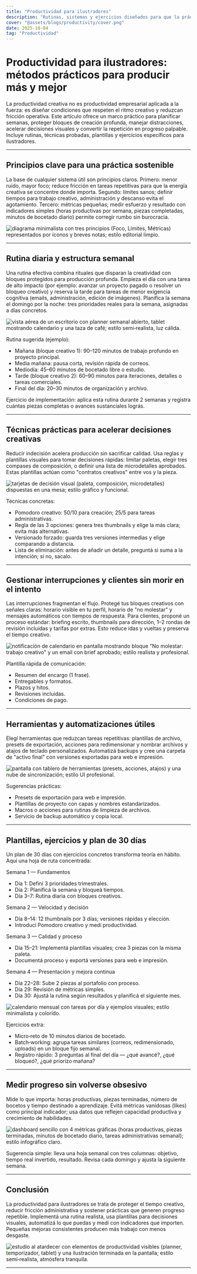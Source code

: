 ```yaml
---
title: "Productividad para ilustradores"
description: "Rutinas, sistemas y ejercicios diseñados para que la práctica creativa sea consistente, eficiente y sostenible."
cover: "@assets/blogs/productivity/cover.png"
date: 2025-10-04
tag: "Productividad"
---
```


# Productividad para ilustradores: métodos prácticos para producir más y mejor

La productividad creativa no es productividad empresarial aplicada a la fuerza: es diseñar condiciones que respeten el ritmo creativo y reduzcan fricción operativa. Este artículo ofrece un marco práctico para planificar semanas, proteger bloques de creación profunda, manejar distracciones, acelerar decisiones visuales y convertir la repetición en progreso palpable. Incluye rutinas, técnicas probadas, plantillas y ejercicios específicos para ilustradores.

---

## Principios clave para una práctica sostenible

La base de cualquier sistema útil son principios claros. Primero: menor ruido, mayor foco; reduce fricción en tareas repetitivas para que la energía creativa se concentre donde importa. Segundo: límites sanos; definir tiempos para trabajo creativo, administración y descanso evita el agotamiento. Tercero: métricas pequeñas; medir esfuerzo y resultado con indicadores simples (horas productivas por semana, piezas completadas, minutos de bocetado diario) permite corregir rumbo sin burocracia.

![diagrama minimalista con tres principios (Foco, Límites, Métricas) representados por íconos y breves notas; estilo editorial limpio.](/src/assets/blogs/productivity/1.png)

---

## Rutina diaria y estructura semanal

Una rutina efectiva combina rituales que disparan la creatividad con bloques protegidos para producción profunda. Empieza el día con una tarea de alto impacto (por ejemplo: avanzar un proyecto pagado o resolver un bloqueo creativo) y reserva la tarde para tareas de menor exigencia cognitiva (emails, administración, edición de imágenes). Planifica la semana el domingo por la noche: tres prioridades reales para la semana, asignadas a días concretos.

![vista aérea de un escritorio con planner semanal abierto, tablet mostrando calendario y una taza de café; estilo semi‑realista, luz cálida.](/src/assets/blogs/productivity/2.png)

Rutina sugerida (ejemplo):

- Mañana (bloque creativo 1): 90–120 minutos de trabajo profundo en proyecto principal.
- Media mañana: pausa corta, revisión rápida de correos.
- Mediodía: 45–60 minutos de bocetado libre o estudio.
- Tarde (bloque creativo 2): 60–90 minutos para iteraciones, detalles o tareas comerciales.
- Final del día: 20–30 minutos de organización y archivo.

Ejercicio de implementación: aplica esta rutina durante 2 semanas y registra cuántas piezas completas o avances sustanciales lográs.

---

## Técnicas prácticas para acelerar decisiones creativas

Reducir indecisión acelera producción sin sacrificar calidad. Usa reglas y plantillas visuales para tomar decisiones rápidas: limitar paletas, elegir tres compases de composición, o definir una lista de microdetalles aprobados. Estas plantillas actúan como "contratos creativos" entre vos y la pieza.

![tarjetas de decisión visual (paleta, composición, microdetalles) dispuestas en una mesa; estilo gráfico y funcional.](/src/assets/blogs/productivity/3.png)

Técnicas concretas:

- Pomodoro creativo: 50/10 para creación; 25/5 para tareas administrativas.
- Regla de las 3 opciones: genera tres thumbnails y elige la más clara; evita más alternativas.
- Versionado forzado: guarda tres versiones intermedias y elige comparando a distancia.
- Lista de eliminación: antes de añadir un detalle, preguntá si suma a la intención; si no, sacalo.

---

## Gestionar interrupciones y clientes sin morir en el intento

Las interrupciones fragmentan el flujo. Protegé tus bloques creativos con señales claras: horario visible en tu perfil, horario de "no molestar" y mensajes automáticos con tiempos de respuesta. Para clientes, proponé un proceso estándar: briefing escrito, thumbnails para dirección, 1–2 rondas de revisión incluidas y tarifas por extras. Esto reduce idas y vueltas y preserva el tiempo creativo.

![notificación de calendario en pantalla mostrando bloque "No molestar: trabajo creativo" y un email con brief aprobado; estilo realista y profesional.](/src/assets/blogs/productivity/4.png)

Plantilla rápida de comunicación:

- Resumen del encargo (1 frase).
- Entregables y formatos.
- Plazos y hitos.
- Revisiones incluidas.
- Condiciones de pago.

---

## Herramientas y automatizaciones útiles

Elegí herramientas que reduzcan tareas repetitivas: plantillas de archivo, presets de exportación, acciones para redimensionar y nombrar archivos y atajos de teclado personalizados. Automatizá backups y cree una carpeta de "activo final" con versiones exportadas para web e impresión.

![pantalla con tablero de herramientas (presets, acciones, atajos) y una nube de sincronización; estilo UI profesional.](/src/assets/blogs/productivity/5.png)

Sugerencias prácticas:

- Presets de exportación para web e impresión.
- Plantillas de proyecto con capas y nombres estandarizados.
- Macros o acciones para rutinas de limpieza de archivos.
- Servicio de backup automático y copia local.

---

## Plantillas, ejercicios y plan de 30 días

Un plan de 30 días con ejercicios concretos transforma teoría en hábito. Aquí una hoja de ruta concentrada:

Semana 1 — Fundamentos

- Día 1: Definí 3 prioridades trimestrales.
- Día 2: Planificá la semana y bloqueá tiempos.
- Día 3–7: Rutina diaria con bloques creativos.

Semana 2 — Velocidad y decisión

- Día 8–14: 12 thumbnails por 3 días; versiones rápidas y elección.
- Introducí Pomodoro creativo y medí productividad.

Semana 3 — Calidad y proceso

- Día 15–21: Implementá plantillas visuales; crea 3 piezas con la misma paleta.
- Documentá proceso y exportá versiones para web e impresión.

Semana 4 — Presentación y mejora continua

- Día 22–28: Sube 2 piezas al portafolio con proceso.
- Día 29: Revisión de métricas simples.
- Día 30: Ajustá la rutina según resultados y planificá el siguiente mes.

![calendario mensual con tareas por día y ejemplos visuales; estilo minimalista y colorido.](/src/assets/blogs/productivity/6.png)

Ejercicios extra:

- Micro‑reto de 10 minutos diarios de bocetado.
- Batch‑working: agrupa tareas similares (correos, redimensionado, uploads) en un bloque fijo semanal.
- Registro rápido: 3 preguntas al final del día — ¿qué avancé?, ¿qué bloqueó?, ¿qué priorizo mañana?

---

## Medir progreso sin volverse obsesivo

Mide lo que importa: horas productivas, piezas terminadas, número de bocetos y tiempo destinado a aprendizaje. Evitá métricas vanidosas (likes) como principal indicador; usa datos que reflejen capacidad productiva y crecimiento de habilidades.

![dashboard sencillo con 4 métricas gráficas (horas productivas, piezas terminadas, minutos de bocetado diario, tareas administrativas semanal); estilo infográfico claro.](/src/assets/blogs/productivity/7.png)

Sugerencia simple: lleva una hoja semanal con tres columnas: objetivo, tiempo real invertido, resultado. Revisa cada domingo y ajusta la siguiente semana.

---

## Conclusión

La productividad para ilustradores se trata de proteger el tiempo creativo, reducir fricción administrativa y sostener prácticas que generen progreso repetible. Implementá una rutina realista, usa plantillas para decisiones visuales, automatizá lo que puedas y medí con indicadores que importen. Pequeñas mejoras consistentes producen más trabajo con menos desgaste.

![estudio al atardecer con elementos de productividad visibles (planner, temporizador, tablet) y una ilustración terminada en la pantalla; estilo semi‑realista, atmósfera tranquila.](/src/assets/blogs/productivity/8.png)

---
